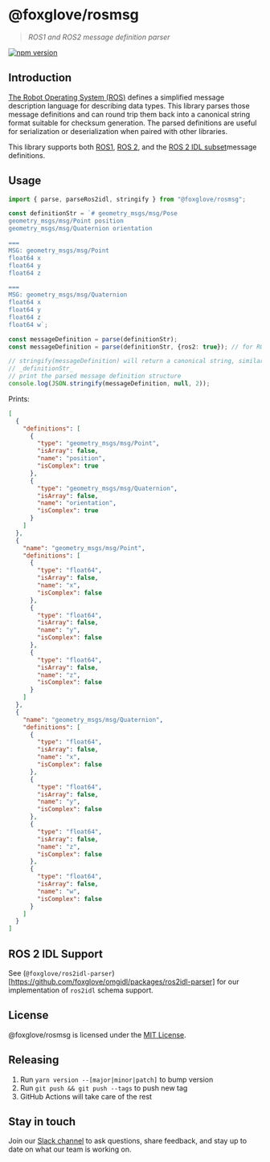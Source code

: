 # @foxglove/rosmsg

> _ROS1 and ROS2 message definition parser_

[![npm version](https://img.shields.io/npm/v/@foxglove/rosmsg.svg?style=flat)](https://www.npmjs.com/package/@foxglove/rosmsg)

## Introduction

[The Robot Operating System (ROS)](https://www.ros.org/) defines a simplified message description language for describing data types. This library parses those message definitions and can round trip them back into a canonical string format suitable for checksum generation. The parsed definitions are useful for serialization or deserialization when paired with other libraries.

This library supports both [ROS1](http://wiki.ros.org/msg), [ROS 2](https://docs.ros.org/en/galactic/Concepts/About-ROS-Interfaces.html), and the [ROS 2 IDL subset](https://design.ros2.org/articles/idl_interface_definition.html)message definitions.

## Usage

```Typescript
import { parse, parseRos2idl, stringify } from "@foxglove/rosmsg";

const definitionStr = `# geometry_msgs/msg/Pose
geometry_msgs/msg/Point position
geometry_msgs/msg/Quaternion orientation

===
MSG: geometry_msgs/msg/Point
float64 x
float64 y
float64 z

===
MSG: geometry_msgs/msg/Quaternion
float64 x
float64 y
float64 z
float64 w`;

const messageDefinition = parse(definitionStr);
const messageDefinition = parse(definitionStr, {ros2: true}); // for ROS 2 definitions

// stringify(messageDefinition) will return a canonical string, similar to
// _definitionStr_
// print the parsed message definition structure
console.log(JSON.stringify(messageDefinition, null, 2));
```

Prints:

```JSON
[
  {
    "definitions": [
      {
        "type": "geometry_msgs/msg/Point",
        "isArray": false,
        "name": "position",
        "isComplex": true
      },
      {
        "type": "geometry_msgs/msg/Quaternion",
        "isArray": false,
        "name": "orientation",
        "isComplex": true
      }
    ]
  },
  {
    "name": "geometry_msgs/msg/Point",
    "definitions": [
      {
        "type": "float64",
        "isArray": false,
        "name": "x",
        "isComplex": false
      },
      {
        "type": "float64",
        "isArray": false,
        "name": "y",
        "isComplex": false
      },
      {
        "type": "float64",
        "isArray": false,
        "name": "z",
        "isComplex": false
      }
    ]
  },
  {
    "name": "geometry_msgs/msg/Quaternion",
    "definitions": [
      {
        "type": "float64",
        "isArray": false,
        "name": "x",
        "isComplex": false
      },
      {
        "type": "float64",
        "isArray": false,
        "name": "y",
        "isComplex": false
      },
      {
        "type": "float64",
        "isArray": false,
        "name": "z",
        "isComplex": false
      },
      {
        "type": "float64",
        "isArray": false,
        "name": "w",
        "isComplex": false
      }
    ]
  }
]
```

## ROS 2 IDL Support

See (`@foxglove/ros2idl-parser`)[https://github.com/foxglove/omgidl/packages/ros2idl-parser] for our implementation of `ros2idl` schema support.

## License

@foxglove/rosmsg is licensed under the [MIT License](https://opensource.org/licenses/MIT).

## Releasing

1. Run `yarn version --[major|minor|patch]` to bump version
2. Run `git push && git push --tags` to push new tag
3. GitHub Actions will take care of the rest

## Stay in touch

Join our [Slack channel](https://foxglove.dev/join-slack) to ask questions, share feedback, and stay up to date on what our team is working on.
